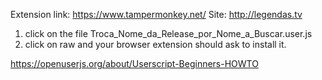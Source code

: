 Extension link: https://www.tampermonkey.net/
Site: http://legendas.tv

1. click on the file Troca_Nome_da_Release_por_Nome_a_Buscar.user.js
2. click on raw and your browser extension should ask to install it.

https://openuserjs.org/about/Userscript-Beginners-HOWTO
